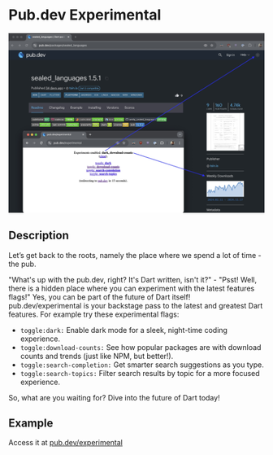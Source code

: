 # Pub.dev Experimental

![Preview](./preview.jpeg)

## Description

Let’s get back to the roots, namely the place where we spend a lot of time - the pub.

"What's up with the pub.dev, right? It's Dart written, isn't it?" - "Psst! Well, there is a hidden place where you can experiment with the latest features flags!" Yes, you can be part of the future of Dart itself! pub.dev/experimental is your backstage pass to the latest and greatest Dart features. For example try these experimental flags:

- `toggle:dark:` Enable dark mode for a sleek, night-time coding experience.
- `toggle:download-counts:` See how popular packages are with download counts and trends (just like NPM, but better!).
- `toggle:search-completion:` Get smarter search suggestions as you type.
- `toggle:search-topics:` Filter search results by topic for a more focused experience.

So, what are you waiting for? Dive into the future of Dart today!

## Example

Access it at [pub.dev/experimental](https://pub.dev/experimental)
